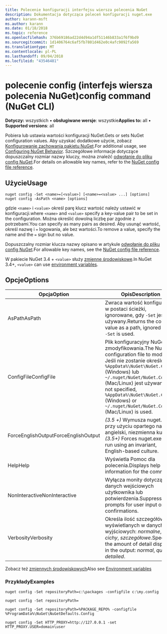 ```yaml
---
title: Polecenie konfiguracji interfejsu wiersza polecenia NuGet
description: Dokumentacja dotycząca poleceń konfiguracji nuget.exe
author: karann-msft
ms.author: karann
ms.date: 01/18/2018
ms.topic: reference
ms.openlocfilehash: 376b69186ad22d4d94a1df51146b833a1f6f9bd9
ms.sourcegitcommit: 1d1406764c6af5fb7801d462e0c4afc9092fa569
ms.translationtype: MT
ms.contentlocale: pl-PL
ms.lasthandoff: 09/04/2018
ms.locfileid: "43546481"
---
```

# <a name="config-command-nuget-cli"></a><span data-ttu-id="fa3fc-103">polecenie config (interfejs wiersza polecenia NuGet)</span><span class="sxs-lookup"><span data-stu-id="fa3fc-103">config command (NuGet CLI)</span></span>

<span data-ttu-id="fa3fc-104">**Dotyczy:** wszystkich &bullet; **obsługiwane wersje**: wszystkie</span><span class="sxs-lookup"><span data-stu-id="fa3fc-104">**Applies to:** all &bullet; **Supported versions**: all</span></span>

<span data-ttu-id="fa3fc-105">Pobiera lub ustawia wartości konfiguracji NuGet.</span><span class="sxs-lookup"><span data-stu-id="fa3fc-105">Gets or sets NuGet configuration values.</span></span> <span data-ttu-id="fa3fc-106">Aby uzyskać dodatkowe użycie, zobacz [Konfigurowanie zachowania pakietu NuGet](../consume-packages/configuring-nuget-behavior.md).</span><span class="sxs-lookup"><span data-stu-id="fa3fc-106">For additional usage, see [Configuring NuGet Behavior](../consume-packages/configuring-nuget-behavior.md).</span></span> <span data-ttu-id="fa3fc-107">Szczegółowe informacje dotyczące dopuszczalny rozmiar nazwy kluczy, można znaleźć [odwołanie do pliku config NuGet](../reference/nuget-config-file.md).</span><span class="sxs-lookup"><span data-stu-id="fa3fc-107">For details on allowable key names, refer to the [NuGet config file reference](../reference/nuget-config-file.md).</span></span>

## <a name="usage"></a><span data-ttu-id="fa3fc-108">Użycie</span><span class="sxs-lookup"><span data-stu-id="fa3fc-108">Usage</span></span>

```cli
nuget config -Set <name>=[<value>] [<name>=<value> ...] [options]
nuget config -AsPath <name> [options]
```

<span data-ttu-id="fa3fc-109">gdzie `<name>` i `<value>` określ parę klucz wartość należy ustawić w konfiguracji.</span><span class="sxs-lookup"><span data-stu-id="fa3fc-109">where `<name>` and `<value>` specify a key-value pair to be set in the configuration.</span></span> <span data-ttu-id="fa3fc-110">Można określić dowolną liczbę par zgodnie z potrzebami.</span><span class="sxs-lookup"><span data-stu-id="fa3fc-110">You can specify as many pairs as desired.</span></span> <span data-ttu-id="fa3fc-111">Aby usunąć wartość, określ nazwę i `=` logowania, ale bez wartości.</span><span class="sxs-lookup"><span data-stu-id="fa3fc-111">To remove a value, specify the name and the `=` sign but no value.</span></span>

<span data-ttu-id="fa3fc-112">Dopuszczalny rozmiar klucza nazwy opisano w artykule [odwołanie do pliku config NuGet](../reference/nuget-config-file.md).</span><span class="sxs-lookup"><span data-stu-id="fa3fc-112">For allowable key names, see the [NuGet config file reference](../reference/nuget-config-file.md).</span></span>

<span data-ttu-id="fa3fc-113">W pakiecie NuGet 3.4 + `<value>` służy [zmienne środowiskowe](cli-ref-environment-variables.md).</span><span class="sxs-lookup"><span data-stu-id="fa3fc-113">In NuGet 3.4+, `<value>` can use [environment variables](cli-ref-environment-variables.md).</span></span>

## <a name="options"></a><span data-ttu-id="fa3fc-114">Opcje</span><span class="sxs-lookup"><span data-stu-id="fa3fc-114">Options</span></span>

| <span data-ttu-id="fa3fc-115">Opcja</span><span class="sxs-lookup"><span data-stu-id="fa3fc-115">Option</span></span> | <span data-ttu-id="fa3fc-116">Opis</span><span class="sxs-lookup"><span data-stu-id="fa3fc-116">Description</span></span> |
| --- | --- |
| <span data-ttu-id="fa3fc-117">AsPath</span><span class="sxs-lookup"><span data-stu-id="fa3fc-117">AsPath</span></span> | <span data-ttu-id="fa3fc-118">Zwraca wartość konfiguracji w postaci ścieżki, ignorowane, gdy `-Set` jest używany.</span><span class="sxs-lookup"><span data-stu-id="fa3fc-118">Returns the config value as a path, ignored when `-Set` is used.</span></span> |
| <span data-ttu-id="fa3fc-119">ConfigFile</span><span class="sxs-lookup"><span data-stu-id="fa3fc-119">ConfigFile</span></span> | <span data-ttu-id="fa3fc-120">Plik konfiguracyjny NuGet do zmodyfikowania.</span><span class="sxs-lookup"><span data-stu-id="fa3fc-120">The NuGet configuration file to modify.</span></span> <span data-ttu-id="fa3fc-121">Jeśli nie zostanie określony, `%AppData%\NuGet\NuGet.Config` (Windows) lub `~/.nuget/NuGet/NuGet.Config` (Mac/Linux) jest używany.</span><span class="sxs-lookup"><span data-stu-id="fa3fc-121">If not specified, `%AppData%\NuGet\NuGet.Config` (Windows) or `~/.nuget/NuGet/NuGet.Config` (Mac/Linux) is used.</span></span>|
| <span data-ttu-id="fa3fc-122">ForceEnglishOutput</span><span class="sxs-lookup"><span data-stu-id="fa3fc-122">ForceEnglishOutput</span></span> | <span data-ttu-id="fa3fc-123">*(3.5 +)* Wymusza nuget.exe przy użyciu opartego na język angielski, niezmienna kultura.</span><span class="sxs-lookup"><span data-stu-id="fa3fc-123">*(3.5+)* Forces nuget.exe to run using an invariant, English-based culture.</span></span> |
| <span data-ttu-id="fa3fc-124">Help</span><span class="sxs-lookup"><span data-stu-id="fa3fc-124">Help</span></span> | <span data-ttu-id="fa3fc-125">Wyświetla Pomoc dla polecenia.</span><span class="sxs-lookup"><span data-stu-id="fa3fc-125">Displays help information for the command.</span></span> |
| <span data-ttu-id="fa3fc-126">NonInteractive</span><span class="sxs-lookup"><span data-stu-id="fa3fc-126">NonInteractive</span></span> | <span data-ttu-id="fa3fc-127">Wyłącza monity dotyczące danych wejściowych użytkownika lub potwierdzenia.</span><span class="sxs-lookup"><span data-stu-id="fa3fc-127">Suppresses prompts for user input or confirmations.</span></span> |
| <span data-ttu-id="fa3fc-128">Verbosity</span><span class="sxs-lookup"><span data-stu-id="fa3fc-128">Verbosity</span></span> | <span data-ttu-id="fa3fc-129">Określa ilość szczegółów wyświetlanych w danych wyjściowych: *normalne*, *cichy*, *szczegółowe*.</span><span class="sxs-lookup"><span data-stu-id="fa3fc-129">Specifies the amount of detail displayed in the output: *normal*, *quiet*, *detailed*.</span></span> |

<span data-ttu-id="fa3fc-130">Zobacz też [zmiennych środowiskowych](cli-ref-environment-variables.md)</span><span class="sxs-lookup"><span data-stu-id="fa3fc-130">Also see [Environment variables](cli-ref-environment-variables.md)</span></span>

### <a name="examples"></a><span data-ttu-id="fa3fc-131">Przykłady</span><span class="sxs-lookup"><span data-stu-id="fa3fc-131">Examples</span></span>

```cli
nuget config -Set repositoryPath=c:\packages -configfile c:\my.config

nuget config -Set repositoryPath=

nuget config -Set repositoryPath=%PACKAGE_REPO% -configfile %ProgramData%\NuGet\NuGetDefaults.Config

nuget config -Set HTTP_PROXY=http://127.0.0.1 -set HTTP_PROXY.USER=domain\user
```
